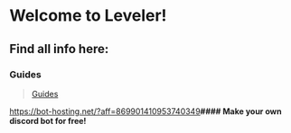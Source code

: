# Welcome to Leveler!
## Find all info here:
### Guides
> [Guides](./guides)

<a href="">https://bot-hosting.net/?aff=869901410953740349<strong>#### Make your own discord bot for free!</strong></a>
